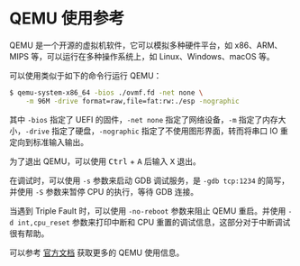 # QEMU 使用参考

QEMU 是一个开源的虚拟机软件，它可以模拟多种硬件平台，如 x86、ARM、MIPS 等，可以运行在多种操作系统上，如 Linux、Windows、macOS 等。

可以使用类似于如下的命令行运行 QEMU：

```sh
$ qemu-system-x86_64 -bios ./ovmf.fd -net none \
    -m 96M -drive format=raw,file=fat:rw:./esp -nographic
```

其中 `-bios` 指定了 UEFI 的固件，`-net none` 指定了网络设备，`-m` 指定了内存大小，`-drive` 指定了硬盘，`-nographic` 指定了不使用图形界面，转而将串口 IO 重定向到标准输入输出。

为了退出 QEMU，可以使用 <kbd>Ctrl</kbd> + <kbd>A</kbd> 后输入 <kbd>X</kbd> 退出。

在调试时，可以使用 `-s` 参数来启动 GDB 调试服务，是 `-gdb tcp:1234` 的简写，并使用 `-S` 参数来暂停 CPU 的执行，等待 GDB 连接。

当遇到 Triple Fault 时，可以使用 `-no-reboot` 参数来阻止 QEMU 重启。并使用 `-d int,cpu_reset` 参数来打印中断和 CPU 重置的调试信息，这部分对于中断调试很有帮助。

可以参考 [官方文档](https://www.qemu.org/docs/master/system/index.html) 获取更多的 QEMU 使用信息。
